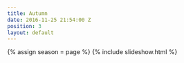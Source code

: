 ```yaml
---
title: Autumn
date: 2016-11-25 21:54:00 Z
position: 3
layout: default
---
```


{% assign season = page %}
{% include slideshow.html %}
